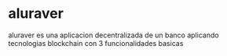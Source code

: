 # aluraver
aluraver es una aplicacion decentralizada de un banco aplicando tecnologias blockchain con 3 funcionalidades basicas
